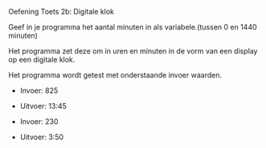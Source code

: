 Oefening Toets 2b: Digitale klok

Geef in je programma het aantal minuten in als variabele.(tussen 0 en 1440 minuten) 

Het programma zet deze om in uren en minuten in de vorm van een display op een digitale klok. 

Het programma wordt getest met onderstaande invoer waarden.

* Invoer: 825

* Uitvoer: 13:45

* Invoer: 230

* Uitvoer: 3:50
